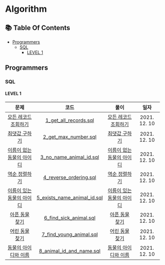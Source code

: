 # Algorithm

## :books: Table Of Contents

* [Programmers](#programmers)
    * [SQL](#sql)
        * [LEVEL 1](#level-1)


## Programmers

### SQL

#### LEVEL 1

|문제|코드|풀이|일자|
|:-:|:-:|:-:|:-:|
|[모든 레코드 조회하기](https://programmers.co.kr/learn/courses/30/lessons/59034)|[1_get_all_records.sql](/Programmers/SQL/LEVEL_1/1_get_all_records.sql)|[모든 레코드 조회하기](https://www.weekwith.me/algorithms/programmers/sql/level-1/1-get-all-records/)|2021. 12. 10|
|[최댓값 구하기](https://programmers.co.kr/learn/courses/30/lessons/59415)|[2_get_max_number.sql](/Programmers/SQL/LEVEL_1/2_get_max_number.sql)|[최댓값 구하기](https://www.weekwith.me/algorithms/programmers/sql/level-1/2-get-max-number/)|2021. 12. 10|
|[이름이 없는 동물의 아이디](https://programmers.co.kr/learn/courses/30/lessons/59039)|[3_no_name_animal_id.sql](/Programmers/SQL/LEVEL_1/3_no_name_animal_id.sql)|[이름이 없는 동물의 아이디](https://www.weekwith.me/algorithms/programmers/sql/level-1/3-no-name-animal-id/)|2021. 12. 10|
|[역순 정렬하기](https://programmers.co.kr/learn/courses/30/lessons/59035)|[4_reverse_ordering.sql](/Programmers/SQL/LEVEL_1/4_reverse_ordering.sql)|[역순 정렬하기](https://www.weekwith.me/algorithms/programmers/sql/level-1/4-reverse-ordering/)|2021. 12. 10|
|[이름이 있는 동물의 아이디](https://programmers.co.kr/learn/courses/30/lessons/59407)|[5_exists_name_animal_id.sql](/Programmers/SQL/LEVEL_1/5_exists_name_animal_id.sql)|[이름이 있는 동물의 아이디](https://www.weekwith.me/algorithms/programmers/sql/level-1/5-exists-name-animal-id/)|2021. 12. 10|
|[아픈 동물 찾기](https://programmers.co.kr/learn/courses/30/lessons/59036#fn1)|[6_find_sick_animal.sql](/Programmers/SQL/LEVEL_1/6_find_sick_animal.sql)|[아픈 동물 찾기](https://www.weekwith.me/algorithms/programmers/sql/level-1/6-find-sick-animal/)|2021. 12. 10|
|[어린 동물 찾기](https://programmers.co.kr/learn/courses/30/lessons/59037#fn1)|[7_find_young_animal.sql](/Programmers/SQL/LEVEL_1/7_find_young_animal.sql)|[어린 동물 찾기](https://www.weekwith.me/algorithms/programmers/sql/level-1/7-find-young-animal/)|2021. 12. 10|
|[동물의 아이디와 이름](https://programmers.co.kr/learn/courses/30/lessons/59403)|[8_animal_id_and_name.sql](/Programmers/SQL/LEVEL_1/8_animal_id_and_name.sql)|[동물의 아이디와 이름](https://www.weekwith.me/algorithms/programmers/sql/level-1/8-animal-id-and-name/)|2021. 12. 10|